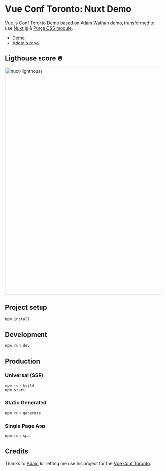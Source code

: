 # Vue Conf Toronto: Nuxt Demo

Vue.js Conf Toronto Demo based on Adam Wathan demo, transformed to use [Nuxt.js](https://github.com/nuxt/nuxt.js) & [Purge CSS module](https://github.com/Developmint/nuxt-purgecss).

- [Demo](https://vueconfto-nuxt.surge.sh/)
- [Adam's repo](https://github.com/adamwathan/vueconfto-demo)

## Ligthouse score :fire:

<img width="735" alt="nuxt-lighthouse" src="https://user-images.githubusercontent.com/904724/48637217-05b8cd00-e99b-11e8-943f-052b49c31be6.png">


## Project setup

```bash
npm install
```

## Development

```bash
npm run dev
```

## Production

### Universal (SSR)

```bash
npm run build
npm start
```

### Static Generated

```bash
npm run generate
```

### Single Page App

```bash
npm run spa
```

## Credits

Thanks to [Adam](https://github.com/adamwathan) for letting me use his project for the [Vue Conf Toronto](https://vuetoronto.com).
